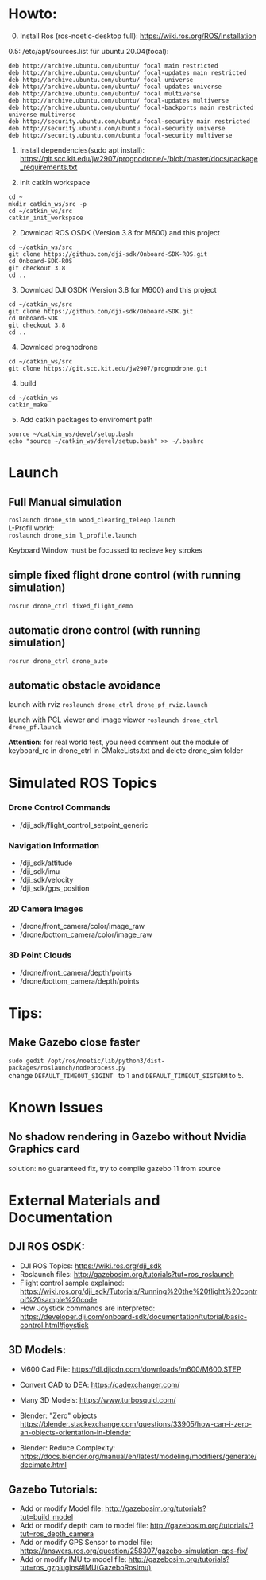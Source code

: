 # Howto:

0. Install Ros (ros-noetic-desktop full):
https://wiki.ros.org/ROS/Installation


0.5:
/etc/apt/sources.list für ubuntu 20.04(focal):
```
deb http://archive.ubuntu.com/ubuntu/ focal main restricted
deb http://archive.ubuntu.com/ubuntu/ focal-updates main restricted
deb http://archive.ubuntu.com/ubuntu/ focal universe
deb http://archive.ubuntu.com/ubuntu/ focal-updates universe
deb http://archive.ubuntu.com/ubuntu/ focal multiverse
deb http://archive.ubuntu.com/ubuntu/ focal-updates multiverse
deb http://archive.ubuntu.com/ubuntu/ focal-backports main restricted universe multiverse
deb http://security.ubuntu.com/ubuntu focal-security main restricted
deb http://security.ubuntu.com/ubuntu focal-security universe
deb http://security.ubuntu.com/ubuntu focal-security multiverse
```


1. Install dependencies(sudo apt install):
https://git.scc.kit.edu/jw2907/prognodrone/-/blob/master/docs/package_requirements.txt

2. init catkin workspace
```
cd ~
mkdir catkin_ws/src -p
cd ~/catkin_ws/src
catkin_init_workspace
```


2. Download ROS OSDK (Version 3.8 for M600) and this project
```
cd ~/catkin_ws/src
git clone https://github.com/dji-sdk/Onboard-SDK-ROS.git
cd Onboard-SDK-ROS
git checkout 3.8
cd ..
```

3. Download DJI OSDK (Version 3.8 for M600) and this project
```
cd ~/catkin_ws/src
git clone https://github.com/dji-sdk/Onboard-SDK.git
cd Onboard-SDK
git checkout 3.8
cd ..
```

4. Download prognodrone

```
cd ~/catkin_ws/src
git clone https://git.scc.kit.edu/jw2907/prognodrone.git
```


4. build
```
cd ~/catkin_ws
catkin_make
```

5. Add catkin packages to enviroment path
```
source ~/catkin_ws/devel/setup.bash
echo "source ~/catkin_ws/devel/setup.bash" >> ~/.bashrc
```




# Launch

## Full Manual simulation

`roslaunch drone_sim wood_clearing_teleop.launch`  
L-Profil world:  
`roslaunch drone_sim l_profile.launch`

Keyboard Window must be focussed to recieve key strokes


## simple fixed flight drone control (with running simulation)
`rosrun drone_ctrl fixed_flight_demo`


## automatic drone control (with running simulation)
`rosrun drone_ctrl drone_auto `

## automatic obstacle avoidance
launch with rviz
`roslaunch drone_ctrl drone_pf_rviz.launch`

launch with PCL viewer and image viewer
`roslaunch drone_ctrl drone_pf.launch`

**Attention**: for real world test, you need comment out the module of keyboard_rc in drone_ctrl in CMakeLists.txt and delete drone_sim folder



# Simulated ROS Topics

### Drone Control Commands

* /dji_sdk/flight_control_setpoint_generic



### Navigation Information

* /dji_sdk/attitude
* /dji_sdk/imu
* /dji_sdk/velocity
* /dji_sdk/gps_position


### 2D Camera Images

* /drone/front_camera/color/image_raw
* /drone/bottom_camera/color/image_raw


### 3D Point Clouds

* /drone/front_camera/depth/points
* /drone/bottom_camera/depth/points



# Tips:
## Make Gazebo close faster


`sudo gedit /opt/ros/noetic/lib/python3/dist-packages/roslaunch/nodeprocess.py`  
change `DEFAULT_TIMEOUT_SIGINT ` to 1 and `DEFAULT_TIMEOUT_SIGTERM` to 5.



# Known Issues

## No shadow rendering in Gazebo without Nvidia Graphics card 
solution: no guaranteed fix, try to compile gazebo 11 from source


# External Materials and Documentation

## DJI ROS OSDK: 
- DJI ROS Topics: https://wiki.ros.org/dji_sdk
- Roslaunch files: http://gazebosim.org/tutorials?tut=ros_roslaunch
- Flight control sample explained: https://wiki.ros.org/dji_sdk/Tutorials/Running%20the%20flight%20control%20sample%20code
- How Joystick commands are interpreted: https://developer.dji.com/onboard-sdk/documentation/tutorial/basic-control.html#joystick


## 3D Models:
- M600 Cad File: https://dl.djicdn.com/downloads/m600/M600.STEP
- Convert CAD to DEA: https://cadexchanger.com/

- Many 3D Models: https://www.turbosquid.com/


- Blender: "Zero" objects https://blender.stackexchange.com/questions/33905/how-can-i-zero-an-objects-orientation-in-blender
- Blender: Reduce Complexity: https://docs.blender.org/manual/en/latest/modeling/modifiers/generate/decimate.html

## Gazebo Tutorials: 

- Add or modify Model file: http://gazebosim.org/tutorials?tut=build_model
- Add or modify depth cam to model file: http://gazebosim.org/tutorials/?tut=ros_depth_camera
- Add or modify GPS Sensor to model file: https://answers.ros.org/question/258307/gazebo-simulation-gps-fix/
- Add or modify IMU to model file: http://gazebosim.org/tutorials?tut=ros_gzplugins#IMU(GazeboRosImu)

